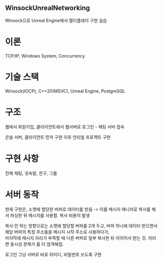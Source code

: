 ## WinsockUnrealNetworking
Winsock으로 Unreal Engine에서 멀티플레이 구현 실습  

# 이론 
TCP/IP, Windows System, Concurrency

# 기술 스택
Winsock(IOCP), C++20(MSVC), Unreal Engine, PostgreSQL

# 구조
웹에서 회원가입, 클라이언트에서 웹서버로 로그인 - 채팅 서버 접속

콘솔 서버, 클라이언트 먼저 구현 이후 언리얼 프로젝트 구현  
  
# 구현 사항
전체 채팅, 귓속말, 친구, 그룹

# 서버 동작
현재 구현은, 소켓에 할당한 버퍼로 데이터를 받음 -> 이를 메시지 매니저로 복사를 해서 파싱한 뒤 메시지를 사용함. 복사 비용이 발생  
  
복사 안 하는 방향으로는 소켓에 할당할 버퍼를 2개 두고, 버퍼 하나에 데이터 받으면서 해당 버퍼의 특정 주소들을 메시지 시작 주소로 사용하다가,  
마지막에 메시지 자리가 부족할 때 다른 버퍼로 일부 복사한 뒤 이어어서 받는 것. 이러면 동시성 문제가 좀 더 엄격해짐.  

로그인 그냥 서버로 바로 아이디, 비밀번호 쏘도록 구현  